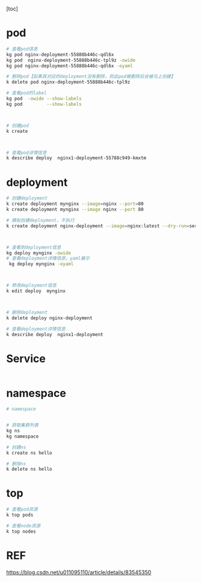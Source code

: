 [toc]



# pod

```bash
# 查看pod信息
kg pod nginx-deployment-55888b446c-qdl6x 
kg pod  nginx-deployment-55888b446c-tpl9z -owide
kg pod nginx-deployment-55888b446c-qdl6x -oyaml

# 删除pod【如果其对应的deployment没有删除，则此pod被删除后会被马上创建】
k delete pod nginx-deployment-55888b446c-tpl9z

# 查看pod的label
kg pod  -owide --show-labels
kg pod         --show-labels



# 创建pod
k create 



# 查看pod详情信息
k describe deploy  nginx1-deployment-55788c949-kmxtm
```





# deployment



```bash
# 创建deployment
k create deployment mynginx --image=nginx --port=80
k create deployment mynginx --image nginx --port 80

# 模拟创建deployment，不执行
k create deployment nginx-deployment --image=nginx:latest --dry-run=server/client -o yaml



# 查看到deployment信息
kg deploy mynginx -owide
# 查看deployment详情信息，yaml展示
 kg deploy mynginx -oyaml



# 修改deployment信息
k edit deploy  mynginx 



# 删除deployment
k delete deploy nginx-deployment

# 查看deployment详情信息
k describe deploy  nginx1-deployment
```





# Service

```

```







# namespace

```bash
# namespace


# 获取集群列表
kg ns
kg namespace

# 创建ns
k create ns hello

# 删除ns
k delete ns hello

```





# top

```bash
# 查看pod资源
k top pods

# 查看node资源
k top nodes
```









# REF

https://blog.csdn.net/u011095110/article/details/83545350